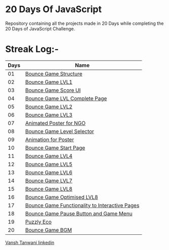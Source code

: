 # 20 Days Of JavaScript 

Repository containing all the projects made in 20 Days while completing the 20 Days of JavaScript Challenge.
# Streak Log:-

| Days  | Name                                                                   |
| ----------------- | ------------------------------------------------------------------ |
|01|[Bounce Game Structure](https://vansh09122003.github.io/20-Days-JS-Code-Streak/Day-1)|
|02|[Bounce Game LVL1](https://vansh09122003.github.io/20-Days-JS-Code-Streak/Day-2)|
|03|[Bounce Game Score UI](https://vansh09122003.github.io/20-Days-JS-Code-Streak/Day-3)|
|04|[Bounce Game LVL Complete Page](https://vansh09122003.github.io/20-Days-JS-Code-Streak/Day-4)|
|05|[Bounce Game LVL2](https://vansh09122003.github.io/20-Days-JS-Code-Streak/Day-5)|
|06|[Bounce Game LVL3](https://vansh09122003.github.io/20-Days-JS-Code-Streak/Day-6)|
|07|[Animated Poster for NGO](https://vansh09122003.github.io/20-Days-JS-Code-Streak/Day-7)|
|08|[Bounce Game Level Selector](https://vansh09122003.github.io/20-Days-JS-Code-Streak/Day-8)|
|09|[Animation for Poster](https://vansh09122003.github.io/20-Days-JS-Code-Streak/Day-9)|
|10|[Bounce Game Start Page](https://vansh09122003.github.io/20-Days-JS-Code-Streak/Day-10)|
|11|[Bounce Game LVL4](https://vansh09122003.github.io/20-Days-JS-Code-Streak/Day-11)|
|12|[Bounce Game LVL5](https://vansh09122003.github.io/20-Days-JS-Code-Streak/Day-12)|
|13|[Bounce Game LVL6](https://vansh09122003.github.io/20-Days-JS-Code-Streak/Day-13)|
|14|[Bounce Game LVL7](https://vansh09122003.github.io/20-Days-JS-Code-Streak/Day-14)|
|15|[Bounce Game LVL8](https://vansh09122003.github.io/20-Days-JS-Code-Streak/Day-15)|
|16|[Bounce Game Optimised LVL8](https://vansh09122003.github.io/20-Days-JS-Code-Streak/Day-16)|
|17|[Bounce Game Functionality to Interactive Pages](https://vansh09122003.github.io/20-Days-JS-Code-Streak/Day-17)|
|18|[Bounce Game Pause Button and Game Menu](https://vansh09122003.github.io/20-Days-JS-Code-Streak/Day-18)|
|19|[Puzzly Eco](https://vansh09122003.github.io/20-Days-JS-Code-Streak/Day-19)|
|20|[Bounce Game BGM](https://vansh09122003.github.io/20-Days-JS-Code-Streak/Day-20)|


[Vansh Tanwani linkedin](https://www.linkedin.com/in/vansh-tanwani/)


